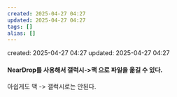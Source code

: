```yaml
---
created: 2025-04-27 04:27
updated: 2025-04-27 04:27
tags: []
alias: []
---
```


created: 2025-04-27 04:27
updated: 2025-04-27 04:27

#### NearDrop를 사용해서 갤럭시->맥 으로 파일을 옮길 수 있다.
아쉽게도 맥 -> 갤럭시로는 안된다.

